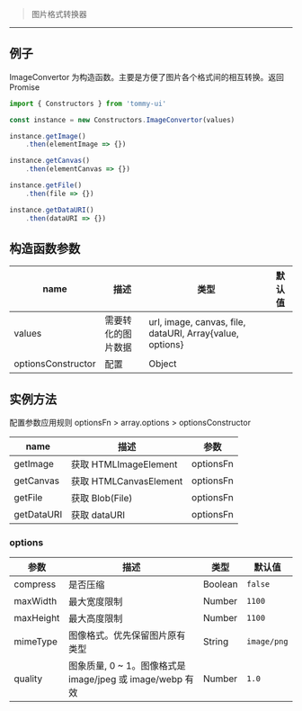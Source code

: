 > 图片格式转换器

-------------

## 例子

ImageConvertor 为构造函数。主要是方便了图片各个格式间的相互转换。返回 Promise

```javascript
import { Constructors } from 'tommy-ui'

const instance = new Constructors.ImageConvertor(values)

instance.getImage()
    .then(elementImage => {})

instance.getCanvas()
    .then(elementCanvas => {})

instance.getFile()
    .then(file => {})

instance.getDataURI()
    .then(dataURI => {})
```

## 构造函数参数

| name | 描述 | 类型 | 默认值 |
|------|--------|-------|-----------|
| values | 需要转化的图片数据 | url, image, canvas, file, dataURI, Array{value, options} | |
| optionsConstructor | 配置 | Object | |

## 实例方法

配置参数应用规则 optionsFn > array.options > optionsConstructor

| name | 描述 | 参数 |
|------|--------|-------|
| getImage | 获取 HTMLImageElement | optionsFn |
| getCanvas | 获取 HTMLCanvasElement | optionsFn |
| getFile | 获取 Blob(File) | optionsFn |
| getDataURI | 获取 dataURI | optionsFn |

### options

| 参数 | 描述 | 类型 | 默认值 |
|------|--------|-------|--------|
| compress | 是否压缩 | Boolean | `false` |
| maxWidth | 最大宽度限制 | Number | `1100` |
| maxHeight | 最大高度限制 | Number | `1100` |
| mimeType | 图像格式。优先保留图片原有类型 | String | `image/png` |
| quality | 图象质量, 0 ~ 1。图像格式是 image/jpeg 或 image/webp 有效 | Number | `1.0` |

